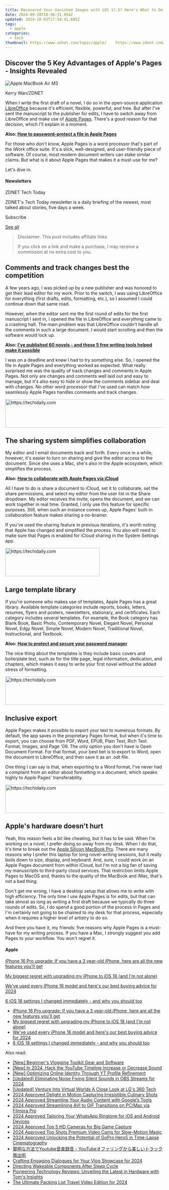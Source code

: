 ```yaml
---
title: Recovered Your Vanished Images with iOS 17.5? Here's What to Do - Insights From Apple | ZDNET
date: 2024-09-28T18:56:31.654Z
updated: 2024-10-03T17:54:41.695Z
tags:
  - apple
categories:
  - tech
thumbnail: https://www.zdnet.com/topic/apple/    https://www.zdnet.com/a/img/resize/b5e900b49f585f2fe3ca24497c79382a91490c59/2024/04/12/9ca72352-d258-49d3-8b20-624682d48304/iphone-live-photos-20240412-202116.jpg?width=170&height=96&fit=crop&auto=webp
---
```


## Discover the 5 Key Advantages of Apple's Pages - Insights  Revealed

![Apple MacBook Air M3](https://www.zdnet.com/a/img/resize/fe8f8cd7e0c2654e479b66e182747b3b9bb902a6/2024/03/04/1efbae92-d795-44e3-bb22-db21dee4a95b/dsc09965-2.jpg?auto=webp&width=1280)

Kerry Wan/ZDNET

When I write the first draft of a novel, I do so in the open-source application [LibreOffice](https://www.zdnet.com/home-and-office/work-life/5-ways-libreoffice-meets-my-writing-needs-better-than-google-docs-can/) because it's efficient, flexible, powerful, and free. But after I've sent the manuscript to the publisher for edits, I have to switch away from LibreOffice and make use of [Apple Pages](https://www.zdnet.com/article/how-to-password-protect-a-file-in-apple-pages-and-when-you-might-want-to/). There's a good reason for that decision, which I'll explain in a moment. 

**Also: [How to password-protect a file in Apple Pages](https://www.zdnet.com/article/how-to-password-protect-a-file-in-apple-pages-and-when-you-might-want-to/)**

For those who don't know, Apple Pages is a word processor that's part of the iWork office suite. It's a slick, well-designed, and user-friendly piece of software. Of course, most modern document writers can stake similar claims. But what is it about Apple Pages that makes it a must-use for me?

Let's dive in.

#### Newsletters

ZDNET Tech Today

ZDNET's Tech Today newsletter is a daily briefing of the newest, most talked about stories, five days a week.

 Subscribe

[See all](https://www.zdnet.com/newsletters/)

>  Disclaimer: This post includes affiliate links
>
>  If you click on a link and make a purchase, I may receive a commission at no extra cost to you.
>

## Comments and track changes best the competition

A few years ago, I was picked up by a new publisher and was honored to get their lead editor for my work. Prior to the switch, I was using LibreOffice for everything (first drafts, edits, formatting, etc.), so I assumed I could continue down that same road. 

However, when the editor sent me the first round of edits for the first manuscript I sent in, I opened the file in LibreOffice and everything came to a crashing halt. The main problem was that LibreOffice couldn't handle all the comments in such a large document. I would start scrolling and then the software would lock up.

**Also: [I've published 60 novels - and these 5 free writing tools helped make it possible](https://www.zdnet.com/home-and-office/work-life/ive-published-60-novels-and-these-5-free-writing-tools-helped-make-it-possible/)**

I was on a deadline and knew I had to try something else. So, I opened the file in Apple Pages and everything worked as expected. What really surprised me was the quality of track changes and comments in Apple Pages. Not only are changes and comments well laid out and easy to manage, but it's also easy to hide or show the comments sidebar and deal with changes. No other word processor that I've used can match how seamlessly Apple Pages handles comments and track changes. 

<!-- affiliate ads begin -->
<a href="https://appsumo.8odi.net/c/5597632/2151865/7443" target="_top" id="2151865">
  <img src="//a.impactradius-go.com/display-ad/7443-2151865" border="0" alt="https://techidaily.com" width="728" height="90"/>
</a>
<img height="0" width="0" src="https://appsumo.8odi.net/i/5597632/2151865/7443" style="position:absolute;visibility:hidden;" border="0" />
<!-- affiliate ads end -->

## The sharing system simplifies collaboration

My editor and I email documents back and forth. Every once in a while, however, it's easier to turn on sharing and give the editor access to the document. Since she uses a Mac, she's also in the Apple ecosystem, which simplifies the process. 

**Also:** [**How to collaborate with Apple Pages via iCloud**](https://www.zdnet.com/article/how-to-collaborate-with-an-apple-pages-document-via-icloud/)

All I have to do is share a document to iCloud, set it to collaborate, set the share permissions, and select my editor from the user list in the Share dropdown. My editor receives the invite, opens the document, and we can work together in real time. Granted, I only use this feature for specific purposes. Still, when such an instance comes up, Apple Pages' built-in collaboration feature makes sharing a no-brainer.

If you've used the sharing feature in previous iterations, it's worth noting that Apple has changed and simplified the process. You also will need to make sure that Pages is enabled for iCloud sharing in the System Settings app.

<!-- affiliate ads begin -->
<a href="https://aligracehair.sjv.io/c/5597632/1959773/19272" target="_top" id="1959773">
  <img src="//a.impactradius-go.com/display-ad/19272-1959773" border="0" alt="https://techidaily.com" width="300" height="90"/>
</a>
<img height="0" width="0" src="https://aligracehair.sjv.io/i/5597632/1959773/19272" style="position:absolute;visibility:hidden;" border="0" />
<!-- affiliate ads end -->

## Large template library

If you're someone who makes use of templates, Apple Pages has a great library. Available template categories include reports, books, letters, resumes, flyers and posters, newsletters, stationary, and certificates. Each category includes several templates. For example, the Book category has Blank Book, Basic Photo, Contemporary Novel, Elegant Novel, Personal Novel, Edgy Novel, Simple Novel, Modern Novel, Traditional Novel, Instructional, and Textbook.

**Also:** [**How to protect and secure your password manager**](https://www.zdnet.com/article/how-to-protect-and-secure-your-password-manager/)

The nice thing about the templates is they include basic covers and boilerplate text, such as for the title page, legal information, dedication, and chapters, which makes it easy to write your first novel without the added stress of formatting.

<!-- affiliate ads begin -->
<a href="https://aligracehair.sjv.io/c/5597632/2036501/19272" target="_top" id="2036501">
  <img src="//a.impactradius-go.com/display-ad/19272-2036501" border="0" alt="https://techidaily.com" width="728" height="90"/>
</a>
<img height="0" width="0" src="https://aligracehair.sjv.io/i/5597632/2036501/19272" style="position:absolute;visibility:hidden;" border="0" />
<!-- affiliate ads end -->

## Inclusive export

Apple Pages makes it possible to export your text to numerous formats. By default, the app saves in the proprietary Pages format, but when it's time to export, you can choose from PDF, Word, EPUB, Plain Text, Rich Text Format, Images, and Page '09\. The only option you don't have is Open Document Format. For that format, your best bet is to export to Word, open the document in LibreOffice, and then save it as an .odt file.

One thing I can say is that, when exporting to a Word format, I've never had a complaint from an editor about formatting in a document, which speaks highly to Apple Pages' transferability.

<!-- affiliate ads begin -->
<a href="https://electronicx.pxf.io/c/5597632/1167086/14483" target="_top" id="1167086">
  <img src="//a.impactradius-go.com/display-ad/14483-1167086" border="0" alt="https://techidaily.com" width="728" height="90"/>
</a>
<img height="0" width="0" src="https://electronicx.pxf.io/i/5597632/1167086/14483" style="position:absolute;visibility:hidden;" border="0" />
<!-- affiliate ads end -->

## Apple's hardware doesn't hurt

Yeah, this reason feels a bit like cheating, but it has to be said. When I'm working on a novel, I prefer doing so away from my desk. When I do that, it's time to break out the [Apple Silicon MacBook Pro](https://buy.geni.us/Proxy.ashx?TSID=368250&GR%5FURL=https%3A%2F%2Fwww.amazon.com%2FApple-MacBook-Laptop-12%E2%80%91core-18%E2%80%91core%2Fdp%2FB0CM5BL45N%2Fref%3Dsr%5F1%5F3%3Fcrid%3D1KWDFZJ288FEN%26dib%3DeyJ2IjoiMSJ9.7b8Q-NYi4qiUKau1GVUhK38QabchqWLIn%5FU82MT2rpSJErnWwhuUj2g2rxxRisxZsIXcwsIVmJ4hJGjnHVpEob8zqJmFPVQ7xAuZ3ymIV0WgeZBO9GLUqWy-ha9uf%5FENdfdI5OyD4T78OXFoSn%5FJMjDU1zBDcngO5b%5F%5F7sF7%5Fubkz5LlpmVna1OymR-o-PbF9ecAc%5FkfgkB2bAPPjWVk0-uMAPt0k1MPxNSsGNJPMhk.dwA1sf87X3LPwsSiL7%5FECsG7C9PTJ2AJeOgOniBoeyI%26dib%5Ftag%3Dse%26keywords%3Dapple%2Bsilicone%2Bmacbook%2Bpro%26qid%3D1709719268%26sprefix%3Dapple%2Bsilicon%2Bmacbook%2Bpro%2Caps%2C208%26sr%3D8-3%26tag%3Dzd-buy-button-20%26ascsubtag%3D%5F%5FCOM%5FCLICK%5FID%5F%5F%7C7a20de06-ae26-42c5-aa40-54dbdd9990ae%7Cdtp&dtb=1). There are many reasons why I prefer this laptop for long novel-writing sessions, but it really boils down to size, display, and keyboard. And, sure, I could work on an Apple Pages document from within iCloud, but I'm not a big fan of saving my manuscripts to third-party cloud services. That restriction limits Apple Pages to MacOS and, thanks to the quality of the MacBook and iMac, that's not a bad thing. 

Don't get me wrong, I have a desktop setup that allows me to write with high efficiency. The only time I use Apple Pages is for edits, but that can take almost as long as writing a first draft because we typically do three rounds of edits. So, I do spend a good portion of the process in Pages and I'm certainly not going to be chained to my desk for that process, especially when it requires a higher level of artistry to do so.

And there you have it, my friends: five reasons why Apple Pages is a must-have for my writing process. If you have a Mac, I strongly suggest you add Pages to your workflow. You won't regret it.

#### Apple

[iPhone 16 Pro upgrade: If you have a 3 year-old iPhone, here are all the new features you'll get](https://www.zdnet.com/article/iphone-16-pro-and-pro-max-hands-on/ "iPhone 16 Pro upgrade: If you have a 3 year-old iPhone, here are all the new features you'll get")

[My biggest regret with upgrading my iPhone to iOS 18 (and I'm not alone)](https://www.zdnet.com/article/my-biggest-regret-with-upgrading-my-iphone-to-ios-18-and-im-not-alone/ "My biggest regret with upgrading my iPhone to iOS 18 (and I'm not alone)")

[We've used every iPhone 16 model and here's our best buying advice for 2024](https://www.zdnet.com/article/iphone-16-pro-max-buying-advice-2024/ "We've used every iPhone 16 model and here's our best buying advice for 2024")

[6 iOS 18 settings I changed immediately - and why you should too](https://www.zdnet.com/article/6-ios-18-settings-i-changed-immediately-and-why-you-should-too/ "6 iOS 18 settings I changed immediately - and why you should too")

* [iPhone 16 Pro upgrade: If you have a 3 year-old iPhone, here are all the new features you'll get](https://www.zdnet.com/article/iphone-16-pro-and-pro-max-hands-on/ "iPhone 16 Pro upgrade: If you have a 3 year-old iPhone, here are all the new features you'll get")
* [My biggest regret with upgrading my iPhone to iOS 18 (and I'm not alone)](https://www.zdnet.com/article/my-biggest-regret-with-upgrading-my-iphone-to-ios-18-and-im-not-alone/ "My biggest regret with upgrading my iPhone to iOS 18 (and I'm not alone)")
* [We've used every iPhone 16 model and here's our best buying advice for 2024](https://www.zdnet.com/article/iphone-16-pro-max-buying-advice-2024/ "We've used every iPhone 16 model and here's our best buying advice for 2024")
* [6 iOS 18 settings I changed immediately - and why you should too](https://www.zdnet.com/article/6-ios-18-settings-i-changed-immediately-and-why-you-should-too/ "6 iOS 18 settings I changed immediately - and why you should too")

<ins class="adsbygoogle"
     style="display:block"
     data-ad-format="autorelaxed"
     data-ad-client="ca-pub-7571918770474297"
     data-ad-slot="1223367746"></ins>

<ins class="adsbygoogle"
     style="display:block"
     data-ad-client="ca-pub-7571918770474297"
     data-ad-slot="8358498916"
     data-ad-format="auto"
     data-full-width-responsive="true"></ins>

<span class="atpl-alsoreadstyle">Also read:</span>
<div><ul>
<li><a href="https://extra-hints.techidaily.com/new-beginners-vlogging-toolkit-gear-and-software/"><u>[New] Beginner's Vlogging Toolkit Gear and Software</u></a></li>
<li><a href="https://youtube-zero.techidaily.com/n-2024-hack-the-youtube-timeline-increase-or-decrease-sound/"><u>[New] In 2024, Hack the YouTube Timeline Increase or Decrease Sound</u></a></li>
<li><a href="https://youtube-docs.techidaily.com/ptimizing-online-identity-through-yt-profile-refinement/"><u>[New] Optimizing Online Identity Through YT Profile Refinement</u></a></li>
<li><a href="https://screen-capture.techidaily.com/updated-eliminating-noise-fixing-silent-sounds-in-obs-streams-for-2024/"><u>[Updated] Eliminating Noise Fixing Silent Sounds in OBS Streams for 2024</u></a></li>
<li><a href="https://some-tips.techidaily.com/updated-venture-into-virtual-worlds-a-close-look-at-lgs-360-tech/"><u>[Updated] Venture Into Virtual Worlds A Close Look at LG's 360 Tech</u></a></li>
<li><a href="https://article-helps.techidaily.com/2024-approved-delight-in-motion-capturing-irresistible-culinary-shots/"><u>2024 Approved Delight in Motion Capturing Irresistible Culinary Shots</u></a></li>
<li><a href="https://some-tips.techidaily.com/2024-approved-streamline-your-audio-content-with-googles-tools/"><u>2024 Approved Streamline Your Audio Content with Google’s Tools</u></a></li>
<li><a href="https://some-tips.techidaily.com/2024-approved-streamlining-avi-to-gif-transitions-on-pcmac-via-filmora-pro/"><u>2024 Approved Streamlining AVI to GIF Transitions on PC/Mac via Filmora Pro</u></a></li>
<li><a href="https://some-tips.techidaily.com/2024-approved-tailoring-your-whatsapp-ringtone-for-ios-and-android-devices/"><u>2024 Approved Tailoring Your WhatsApp Ringtone for iOS and Android Devices</u></a></li>
<li><a href="https://some-tips.techidaily.com/2024-approved-top-5-hd-cameras-for-big-game-capture/"><u>2024 Approved Top 5 HD Cameras for Big Game Capture</u></a></li>
<li><a href="https://some-tips.techidaily.com/2024-approved-top-shots-premium-video-cams-for-slow-motion-magic/"><u>2024 Approved Top Shots Premium Video Cams for Slow-Motion Magic</u></a></li>
<li><a href="https://some-tips.techidaily.com/2024-approved-unlocking-the-potential-of-gopro-hero5-in-time-lapse-cinematography/"><u>2024 Approved Unlocking the Potential of GoPro Hero5 in Time-Lapse Cinematography</u></a></li>
<li><a href="https://solve-outstanding.techidaily.com/youtube-youtube/"><u>賢明な方法でYoutube音楽録音 - YouTubeオファリングから美しいトラック救出術</u></a></li>
<li><a href="https://article-helps.techidaily.com/crafting-engaging-dialogues-for-your-vlog-showcase-for-2024/"><u>Crafting Engaging Dialogues for Your Vlog Showcase for 2024</u></a></li>
<li><a href="https://win11.techidaily.com/directing-wakeable-components-after-sleep-cycle/"><u>Directing Wakeable Components After Sleep Cycle</u></a></li>
<li><a href="https://hardware-reviews.techidaily.com/pioneering-technology-reviews-unveiling-the-latest-in-hardware-with-toms-insights/"><u>Pioneering Technology Reviews: Unveiling the Latest in Hardware with Tom's Insights</u></a></li>
<li><a href="https://some-tips.techidaily.com/the-ultimate-packing-list-travel-video-edition-for-2024/"><u>The Ultimate Packing List Travel Video Edition for 2024</u></a></li>
</ul></div>

